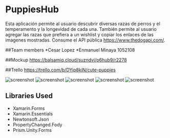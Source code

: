 # PuppiesHub

Esta aplicación permite al usuario descubrir diversas razas de perros y el temperamento y la longevidad de cada una. También permite al usuario agregar las razas que prefiera a un wishlist y copiar los enlaces de las imagenes mostradas. Consume el API pública https://www.thedogapi.com/.

##Team members
*Cesar Lopez
*Enmanuel Minaya 1052108

##Mockup
https://balsamiq.cloud/suzndvj/p6hub9/r2278

##Trello
https://trello.com/b/DYip8kiN/cute-puppies


![screenshot](https://github.com/TheDogsCo/PuppiesHub/blob/master/screenshots/a.jpg?)
![screenshot](https://github.com/TheDogsCo/PuppiesHub/blob/master/screenshots/b.jpg?)
![screenshot](https://github.com/TheDogsCo/PuppiesHub/blob/master/screenshots/c.jpg?)
![screenshot](https://github.com/TheDogsCo/PuppiesHub/blob/master/screenshots/d.jpg?)
![screenshot](https://github.com/TheDogsCo/PuppiesHub/blob/master/screenshots/e.jpg?)



## Libraries Used
* Xamarin.Forms
* Xamarin.Essentials
* Newtonsoft.Json
* PropertyChanged.Fody
* Prism.Unity.Forms
